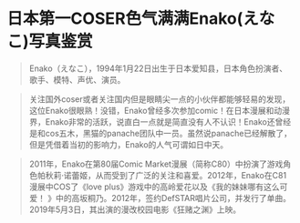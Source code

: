 # 日本第一COSER色气满满Enako(えなこ)写真鉴赏

> Enako（えなこ），1994年1月22日出生于日本爱知县，日本角色扮演者、歌手、模特、声优、演员。

> 关注国外coser或者关注国内但是眼睛尖一点的小伙伴都能够轻易的发现，这位Enako很眼熟！没错，Enako曾经多次参加comic！在日本漫展和动漫界，Enako非常的活跃，说直白一点就是简直没有人不认识！Enako还曾经是和cos五木，黑猫的panache团队中一员。虽然说panache已经解散了，但是凭借着当初的影响力，Enako的人气可谓如日中天。

> 2011年，Enako在第80届Comic Market漫展（简称C80）中扮演了游戏角色帕秋莉·诺蕾姬，从而受到了广泛的关注和喜爱。2012年，Enako在C81漫展中COS了《love plus》游戏中的高岭爱花以及《我的妹妹哪有这么可爱！ 》中的高坂桐乃。2012年，签约DefSTAR唱片公司，并发行了单曲。2019年5月3日，其出演的漫改校园电影《狂赌之渊》上映。